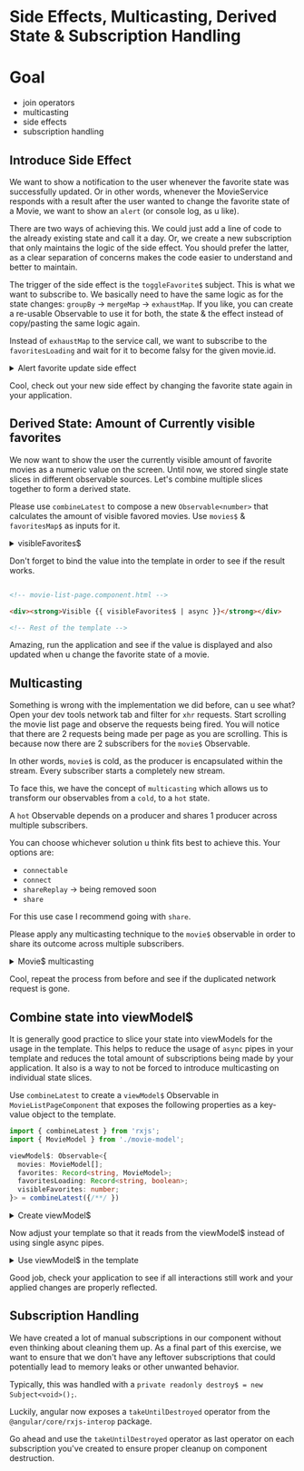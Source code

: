 # Side Effects, Multicasting, Derived State & Subscription Handling

# Goal

* join operators
* multicasting
* side effects
* subscription handling

## Introduce Side Effect

We want to show a notification to the user whenever the favorite state was successfully updated. Or in other words,
whenever the MovieService responds with a result after the user wanted to change the favorite state of a Movie, we want
to show an `alert` (or console log, as u like).

There are two ways of achieving this. We could just add a line of code to the already existing state and call it a day.
Or, we create a new subscription that only maintains the logic of the side effect. You should prefer the latter, as a clear separation of
concerns makes the code easier to understand and better to maintain.

The trigger of the side effect is the `toggleFavorite$` subject. This is what we want to subscribe to.
We basically need to have the same logic as for the state changes: `groupBy` -> `mergeMap` -> `exhaustMap`.
If you like, you can create a re-usable Observable to use it for both, the state & the effect instead of copy/pasting the same logic again.

Instead of `exhaustMap` to the service call, we want to subscribe to the `favoritesLoading` and wait for it to become
falsy for the given movie.id.

<details>
  <summary>Alert favorite update side effect</summary>

```ts
// movie-list-page.component.ts

this.toggleFavorite$.pipe(
  /* groupBy, mergeMap, exhaustMap */
  this.state.select('favoritesLoading').pipe(
    filter(favoritesLoading => !favoritesLoading[movie.id]),
    tap(() => alert('movie updated')),
    take(1) // <- this is important, otherwise exhaustMap never stops blocking events
  )
).subscribe();

```
</details>

Cool, check out your new side effect by changing the favorite state again in your application.

## Derived State: Amount of Currently visible favorites

We now want to show the user the currently visible amount of favorite movies as a numeric value on the screen.
Until now, we stored single state slices in different observable sources. Let's combine multiple slices together
to form a derived state.

Please use `combineLatest` to compose a new `Observable<number>` that calculates the amount of visible
favored movies. Use `movies$` & `favoritesMap$` as inputs for it.

<details>
  <summary>visibleFavorites$</summary>

```ts
// movie-list-page.component.ts

readonly visibleFavorites$ = combineLatest([
  this.movies$,
  this.favoritesMap$
]).pipe(
  map(([movies, favorites]) => movies.filter(movie => favorites[movie.id]).length)
)

```

</details>


Don't forget to bind the value into the template in order to see if the result works.

```html

<!-- movie-list-page.component.html -->

<div><strong>Visible {{ visibleFavorites$ | async }}</strong></div>

<!-- Rest of the template -->
```

Amazing, run the application and see if the value is displayed and also updated when u change the favorite state of a movie.

## Multicasting

Something is wrong with the implementation we did before, can u see what? Open your dev tools network tab
and filter for `xhr` requests. Start scrolling the movie list page and observe the requests being fired.
You will notice that there are 2 requests being made per page as you are scrolling.
This is because now there are 2 subscribers for the `movie$` Observable.

In other words, `movie$` is cold, as the producer is encapsulated within the stream. Every subscriber
starts a completely new stream.

To face this, we have the concept of `multicasting` which allows us to transform our observables from a
`cold`, to a `hot` state.

A `hot` Observable depends on a producer and shares 1 producer across multiple subscribers.

You can choose whichever solution u think fits best to achieve this. Your options are:
* `connectable`
* `connect`
* `shareReplay` -> being removed soon
* `share`

For this use case I recommend going with `share`.

Please apply any multicasting technique to the `movie$` observable in order to share its outcome
across multiple subscribers.

<details>
  <summary>Movie$ multicasting</summary>

```ts
// movie-list-page.component.ts

movie$ = /**/
  share({ connector: () => new ReplaySubject(1), resetOnRefCountZero: true })

```

</details>

Cool, repeat the process from before and see if the duplicated network request is gone.

## Combine state into viewModel$

It is generally good practice to slice your state into viewModels for the usage in the template.
This helps to reduce the usage of `async` pipes in your template and reduces the total amount of subscriptions
being made by your application.
It also is a way to not be forced to introduce multicasting on individual state slices.

Use `combineLatest` to create a `viewModel$` Observable in `MovieListPageComponent` that exposes the following properties
as a key-value object to the template.

```ts
import { combineLatest } from 'rxjs';
import { MovieModel } from './movie-model';

viewModel$: Observable<{
  movies: MovieModel[];
  favorites: Record<string, MovieModel>;
  favoritesLoading: Record<string, boolean>;
  visibleFavorites: number;
}> = combineLatest({/**/ })
```

<details>
  <summary>Create viewModel$</summary>

This is the simple solution. If you like you can delete the `visibleFavorites$` slice, remove the `share`
operator from `movies$` and calculate `visibleFavorites` on the go with an additional `map` operator. 

```ts
// movie-list-page.component.ts

import { combineLatest } from 'rxjs';
import { MovieModel } from './movie-model';

viewModel$: Observable<{
  movies: MovieModel[];
  favorites: Record<string, MovieModel>;
  favoritesLoading: Record<string, boolean>;
  visibleFavorites: number;
}> = combineLatest({
  movies: this.movies$,
  favorites: this.favoritesMap$,
  favoritesLoading: this.favoritesLoadingMap$,
  visibleFavorites: this.visibleFavorites$
})
```

</details>

Now adjust your template so that it reads from the viewModel$ instead of using single async pipes.

<details>
  <summary>Use viewModel$ in the template</summary>

This is the simple solution. If you like you can delete the `visibleFavorites$` slice, remove the `share`
operator from `movies$` and calculate `visibleFavorites` on the go with an additional `map` operator.

```html
// movie-list-page.component.html

<ng-container *ngIf="viewModel$ | async as vm;">

  <div><strong>Visible {{ vm.visibleFavorites }}</strong></div>

  <movie-list
    (favoriteToggled)="toggleFavorite$.next($event)"
    [favorites]="vm.favorites"
    [moviesLoading]="vm.favoritesLoading"
    *ngIf="vm.movies && vm.movies.length > 0; else: elseTmpl"
    [movies]="vm.movies">
  </movie-list>

  <div (elementVisible)="paginate$.next($event)"></div>

  <ng-template #elseTmpl>
    <div>Sorry, nothing found bra!</div>
  </ng-template>


</ng-container>
```

</details>

Good job, check your application to see if all interactions still work and your applied changes are properly
reflected.

## Subscription Handling

We have created a lot of manual subscriptions in our component without even thinking about cleaning them up.
As a final part of this exercise, we want to ensure that we don't have any leftover subscriptions that could
potentially lead to memory leaks or other unwanted behavior.

Typically, this was handled with a `private readonly destroy$ = new Subject<void>();`.

Luckily, angular now exposes a `takeUntilDestroyed` operator from the `@angular/core/rxjs-interop` package.

Go ahead and use the `takeUntilDestroyed` operator as last operator on each subscription you've created to
ensure proper cleanup on component destruction.
